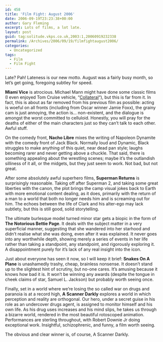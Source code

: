 ```yaml
---
id: 458
title: 'Film Fight: August 2006'
date: 2006-09-19T23:23:38+00:00
author: Gary Fleming
excerpt: Lots of films, a lot late.
layout: post
guid: tag:solitude.vkps.co.uk,2003:1,20060919232338
permalink: /Archives/2006/09/19/filmfightaugust2006/
categories:
  - Uncategorized
tags:
  - Film
  - Film Fight
---
```

Late? Pah! Lateness is our new motto. August was a fairly busy month, so let&#8217;s get going, foregoing subtley for speed.

**Miami Vice** is atrocious. Michael Mann might have done some classic films (I even enjoyed Tom Cruise vehicle, &#8220;[Collateral](/Archives/2004/09/22/Collateral)&#8220;), but this is far from it. In fact, this is about as far removed from his previous film as possible: acting is woeful on all fronts (including from Oscar winner Jamie Foxx), the grainy cam is just annoying, the action is&#8230; non-existent, and the dialogue is amongst the worst committed to celluloid. Honestly, you will pray for the deaths of either of the main characters just so they can&#8217;t talk to each other. Awful stuff.

On the comedy front, **Nacho Libre** mixes the writing of Napoleon Dynamite with the comedy front of Jack Black. Normally loud and Dynamic, Black struggles to make anything of this quiet, near dead pan style; laughs becoming rarer and never getting above a chuckle. That said, there is something appealing about the wrestling scenes; maybe it&#8217;s the outlandish silliness of it all, or the midgets, but they just seem to work. Not bad, but not great.

After some absolutely awful superhero films, **Superman Returns** is surprisingly reasonable. Taking off after Superman 2, and taking some great liberties with the canon, the plot brings the camp visual jokes back to Earth with more emotional content dealing, as it does, primarily with the return of a man to a world that both no longer needs him and is screaming out for him. The echoes between the life of Clark and his alter-ego may lack subtlety, but this is still good, solid storytelling.

The ultimate burlesque model turned minor star gets a biopic in the form of **The Notorious Bettie Page**. It deals with the subject matter in a very superficial manner, suggesting that she wandered into her starhood and didn&#8217;t realise what she was doing, even after it was explained. It never goes into any worthwhile depth, showing merely a series of events in her life rather than taking a standpoint, any standpoint, and rigorously exploring it. A disappointment purely for it&#8217;s lack of any real insight into the icon.

Just about everyone has seen it now, so I will keep it brief: **Snakes On A Plane** is unashamedly trashy, cheap, brainless nonsense. It doesn&#8217;t stand up to the slightest hint of scrutiny, but no-one cares. It&#8217;s amusing because it knows how bad it is. It won&#8217;t be winning any awards (despite the tongue in cheek claims of star, Samuel L. Jackson) but probably worth seeing once.

Finally, set in a world where we&#8217;re losing the so called war on drugs and paranoia is at a record high, **A Scanner Darkly** explores a world in which perception and reality are orthogonal. Our hero, under a secret guise in his role as an undercover drugs agent, is assigned to monitor himself and his own life. As his drug uses increases and his mind slips, he takes us through a bizarre world, rendered in the most beautiful rotoscoped animation. Performances are sterling throughout, with Robert Downie Jr doing exceptional work. Insightful, schizophrenic, and funny, a film worth seeing.

The obvious and clear winner is, of course, A Scanner Darkly.
